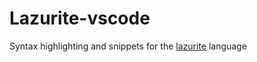 # Lazurite-vscode


Syntax highlighting and snippets for the [lazurite](https://github.com/ArtyomKingmang/Lazurite) language
